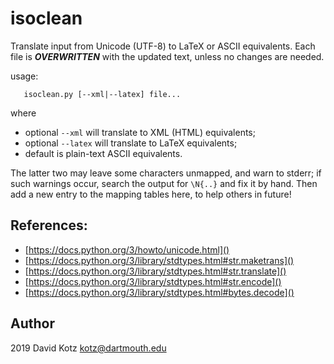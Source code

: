 # isoclean

Translate input from Unicode (UTF-8) to LaTeX or ASCII equivalents.
Each file is ***OVERWRITTEN*** with the updated text, unless no changes are needed.

usage:

```
   isoclean.py [--xml|--latex] file...
```

where

 * optional `--xml`   will translate to XML (HTML) equivalents;
 * optional `--latex` will translate to LaTeX equivalents;
 * default is plain-text ASCII equivalents.

The latter two may leave some characters unmapped, and warn to stderr;
if such warnings occur, search the output for `\N{..}` and fix it by hand.
Then add a new entry to the mapping tables here, to help others in future!

## References:
 * [https://docs.python.org/3/howto/unicode.html]()
 * [https://docs.python.org/3/library/stdtypes.html#str.maketrans]()
 * [https://docs.python.org/3/library/stdtypes.html#str.translate]()
 * [https://docs.python.org/3/library/stdtypes.html#str.encode]()
 * [https://docs.python.org/3/library/stdtypes.html#bytes.decode]()

## Author
2019 David Kotz kotz@dartmouth.edu

